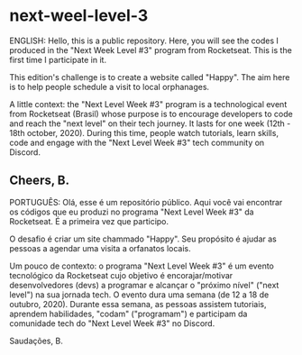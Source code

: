 # next-weel-level-3
ENGLISH: Hello, this is a public repository. 
Here, you will see the codes I produced in the "Next Week Level #3" program from Rocketseat.
This is the first time I participate in it.

This edition's challenge is to create a website called "Happy". The aim here is to help people schedule 
a visit to local orphanages.

A little context: the "Next Level Week #3" program is a technological event from Rocketseat (Brasil)
whose purpose is to encourage developers to code and reach the "next level" on their tech journey.
It lasts for one week (12th - 18th october, 2020). During this time, people watch tutorials,
learn skills, code and engage with the "Next Level Week #3" tech community on Discord.

Cheers,
B.
----------
PORTUGUÊS: Olá, esse é um repositório público.
Aqui você vai encontrar os códigos que eu produzi no programa "Next Level Week #3" da Rocketseat.
É a primeira vez que participo.

O desafio é criar um site chammado "Happy". Seu propósito é ajudar as pessoas a agendar uma
visita a orfanatos locais.

Um pouco de contexto: o programa "Next Level Week #3" é um evento tecnológico da Rocketseat
cujo objetivo é encorajar/motivar desenvolvedores (devs) a programar e alcançar o "próximo nível"
("next level") na sua jornada tech. O evento dura uma semana (de 12 a 18 de outubro, 2020).
Durante essa semana, as pessoas assistem tutoriais, aprendem habilidades, "codam" ("programam")
e participam da comunidade tech do "Next Level Week #3" no Discord.

Saudações,
B.
